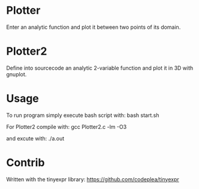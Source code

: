 # Plotter
Enter an analytic function and plot it between two points of its domain.

# Plotter2
Define into sourcecode an analytic 2-variable function and plot it in 3D with gnuplot.

# Usage
To run program simply execute bash script with: bash start.sh

For Plotter2 compile with:
    gcc Plotter2.c -lm -O3
    
and excute with:
    ./a.out

# Contrib
Written with the tinyexpr library: https://github.com/codeplea/tinyexpr
